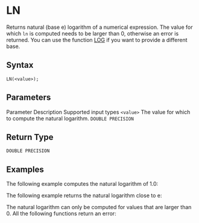 # [](#ln)LN

Returns natural (base e) logarithm of a numerical expression. The value for which `ln` is computed needs to be larger than 0, otherwise an error is returned. You can use the function [LOG](/sql_reference/functions-reference/numeric/log.html) if you want to provide a different base.

## [](#syntax)Syntax

```
LN(<value>);
```

## [](#parameters)Parameters

Parameter Description Supported input types `<value>` The value for which to compute the natural logarithm. `DOUBLE PRECISION`

## [](#return-type)Return Type

`DOUBLE PRECISION`

## [](#examples)Examples

The following example computes the natural logarithm of 1.0:

The following example returns the natural logarithm close to e:

The natural logarithm can only be computed for values that are larger than 0. All the following functions return an error: